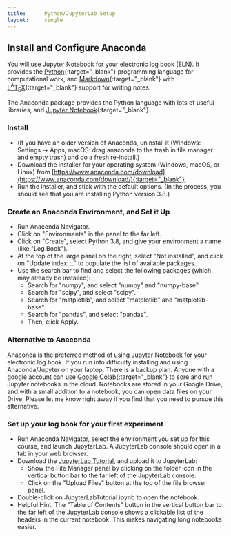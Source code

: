 ```yaml
---
title:      Python/JupyterLab Setup
layout:     single
---
```

## Install and Configure Anaconda

You will use Jupyter Notebook for your electronic log book (ELN). It provides the [Python](https://www.python.org){:target="_blank"} programming language for computational work, and [Markdown](https://daringfireball.net/projects/markdown){:target="_blank"} with [L<SUP>A</SUP>T<SUB>E</SUB>X](https://www.latex-project.org){:target="_blank"} support for writing notes.

The Anaconda package provides the Python language with lots of useful libraries, and [Jupyter Notebook](https://jupyter.org){:target="_blank"}.

### Install
- (If you have an older version of Anaconda, uninstall it (Windows: Settings -> Apps, macOS: drag anaconda to the trash in file manager and empty trash) and do a fresh re-install.) 
- Download the installer for your operating system (Windows, macOS, or Linux) from [https://www.anaconda.com/download](https://www.anaconda.com/download/){:target="_blank"}. 
- Run the installer, and stick with the default options. (In the process, you should see that you are installing Python version 3.8.) 

### Create an Anaconda Environment, and Set it Up
- Run Anaconda Navigator.
- Click on "Environments" in the panel to the far left.
- Click on "Create", select Python 3.8, and give your environment a name (like "Log Book").
- At the top of the large panel on the right, select "Not installed", and click on "Update index ..." to populate the list of available packages.
- Use the search bar to find and select the following packages (which may already be installed):
  - Search for "numpy", and select "numpy" and "numpy-base".
  - Search for "scipy", and select "scipy".
  - Search for "matplotlib", and select "matplotlib" and "matplotlib-base".
  - Search for "pandas", and select  "pandas".
  - Then, click Apply.

### Alternative to Anaconda

Anaconda is the preferred method of using Jupyter Notebook for your electronic log book. If you run into difficulty installing and using Anaconda/Jupyter on your laptop, There is a backup plan.  Anyone with a google account can use [Google Colab](https://colab.research.google.com){:target="_blank"} to sore and run Jupyter notebooks in the cloud. Notebooks are stored in your Google Drive, and with a small addition to a notebook, you can open data files on your Drive. Please let me know right away if you find that you need to pursue this alternative. 

### Set up your log book for your first experiment

- Run Anaconda Navigator, select the environment you set up for this course, and launch JupyterLab.  A JupyterLab console should open in a tab in your web browser.
- Download the [JupyterLab Tutorial](labs/JupyterLabTutorial.ipynb), and upload it to JupyterLab:
  - Show the File Manager panel by clicking on the folder icon in the vertical button bar to the far left of the JupyterLab console. 
  - Click on the "Upload Files" button at the top of the file browser panel.
- Double-click on JupyterLabTutorial.ipynb to open the notebook. 
- Helpful Hint: The "Table of Contents" button in the vertical button bar to the far left of the JupyterLab console shows a clickable list of the headers in the current notebook. This makes navigating long notebooks easier. 
